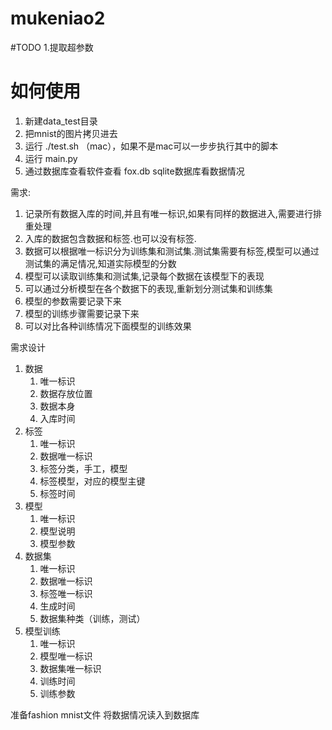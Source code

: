 # mukeniao2

#TODO
1.提取超参数


# 如何使用
1. 新建data_test目录
2. 把mnist的图片拷贝进去 
3. 运行 ./test.sh （mac），如果不是mac可以一步步执行其中的脚本
4. 运行 main.py 
5. 通过数据库查看软件查看 fox.db sqlite数据库看数据情况

需求:
1. 记录所有数据入库的时间,并且有唯一标识,如果有同样的数据进入,需要进行排重处理
2. 入库的数据包含数据和标签.也可以没有标签.
3. 数据可以根据唯一标识分为训练集和测试集.测试集需要有标签,模型可以通过测试集的满足情况,知道实际模型的分数
4. 模型可以读取训练集和测试集,记录每个数据在该模型下的表现
5. 可以通过分析模型在各个数据下的表现,重新划分测试集和训练集
6. 模型的参数需要记录下来
7. 模型的训练步骤需要记录下来
8. 可以对比各种训练情况下面模型的训练效果

需求设计
1. 数据
   1. 唯一标识
   2. 数据存放位置
   3. 数据本身
   4. 入库时间
2. 标签
   1. 唯一标识
   2. 数据唯一标识
   3. 标签分类，手工，模型
   4. 标签模型，对应的模型主键
   5. 标签时间
3. 模型
   1. 唯一标识
   2. 模型说明
   3. 模型参数
4. 数据集
   1. 唯一标识
   2. 数据唯一标识
   3. 标签唯一标识
   4. 生成时间
   5. 数据集种类（训练，测试）
5. 模型训练
   1. 唯一标识
   2. 模型唯一标识
   3. 数据集唯一标识
   4. 训练时间
   5. 训练参数 

准备fashion mnist文件
将数据情况读入到数据库
